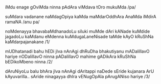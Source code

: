
iMdu enage gOviMda ninna pAdAra 
viMdava tOro mukuMda	 /pa/

suMdara vadanane naMdagOpiya kaMda
maMdarOddhAra AnaMda iMdirA ramaNA	/anu pa/

noMdenayya bhavabaMdhanadoLu siluki
muMde dAri kANade kuMdide jagadoLu
kaMdanu eMdenna kuMdugaLaneNisade
taMde kAyO kRuShNa kaMdarpajanakane	/1/

mUDhatanadi bahu hEDi jIva nAnAgi
dhRuDha bhakutiyanu mADalillavO hariye
nODalillavO ninna pADalillavO mahime
gADikAra kRuShNa bEDikoMbeno ninna /2/

dAruNiyoLu balu bhAra jIva nAnAgi
dAritappi naDede sEride kujanara
ArU kAyuvarilla..
sAride ninagayya
dhIra vENugOpAla pArugANiso hariye	/3/
